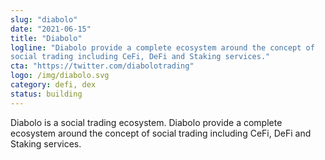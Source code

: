 ```yaml
---
slug: "diabolo"
date: "2021-06-15"
title: "Diabolo"
logline: "Diabolo provide a complete ecosystem around the concept of
social trading including CeFi, DeFi and Staking services."
cta: "https://twitter.com/diabolotrading"
logo: /img/diabolo.svg
category: defi, dex
status: building
---
```


Diabolo is a social trading ecosystem. Diabolo provide a complete ecosystem around the concept of
social trading including CeFi, DeFi and Staking services.
